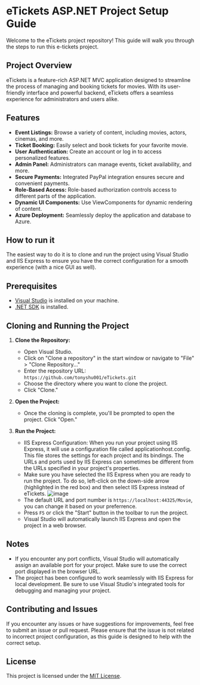 # eTickets ASP.NET Project Setup Guide

Welcome to the eTickets project repository! This guide will walk you through the steps to run this e-tickets project.

## Project Overview

eTickets is a feature-rich ASP.NET MVC application designed to streamline the process of managing and booking tickets for movies. With its user-friendly interface and powerful backend, eTickets offers a seamless experience for administrators and users alike.

## Features

- **Event Listings:** Browse a variety of content, including movies, actors, cinemas, and more.
- **Ticket Booking:** Easily select and book tickets for your favorite movie.
- **User Authentication:** Create an account or log in to access personalized features.
- **Admin Panel:** Administrators can manage events, ticket availability, and more.
- **Secure Payments:** Integrated PayPal integration ensures secure and convenient payments.
- **Role-Based Access:** Role-based authorization controls access to different parts of the application.
- **Dynamic UI Components:** Use ViewComponents for dynamic rendering of content.
- **Azure Deployment:** Seamlessly deploy the application and database to Azure.

## How to run it
The easiest way to do it is to clone and run the project using Visual Studio and IIS Express to ensure you have the correct configuration for a smooth experience (with a nice GUI as well).

## Prerequisites

- [Visual Studio](https://visualstudio.microsoft.com/downloads/) is installed on your machine.
- [.NET SDK](https://dotnet.microsoft.com/download/dotnet) is installed.

## Cloning and Running the Project

1. **Clone the Repository:**
   - Open Visual Studio.
   - Click on "Clone a repository" in the start window or navigate to "File" > "Clone Repository..."
   - Enter the repository URL: `https://github.com/tonyshu001/eTickets.git`
   - Choose the directory where you want to clone the project.
   - Click "Clone."

2. **Open the Project:**
   - Once the cloning is complete, you'll be prompted to open the project. Click "Open."

3. **Run the Project:**
   - IIS Express Configuration:
      When you run your project using IIS Express, it will use a configuration file called applicationhost.config. This file stores the settings for each project and its bindings. The URLs and ports used by IIS Express can sometimes be different from the URLs specified in your project's properties.
   - Make sure you have selected the IIS Express when you are ready to run the project. To do so, left-click on the down-side arrow (highlighted in the red box) and then select IIS Express instead of eTickets.
   ![image](https://github.com/tonyshu001/eTickets/assets/87597364/14a6419b-6205-404e-a628-1f9f9d1bcfd6)
   - The default URL and port number is `https://localhost:44325/Movie`, you can change it based on your preferrence.
   - Press `F5` or click the "Start" button in the toolbar to run the project.
   - Visual Studio will automatically launch IIS Express and open the project in a web browser.

## Notes

- If you encounter any port conflicts, Visual Studio will automatically assign an available port for your project. Make sure to use the correct port displayed in the browser URL.
- The project has been configured to work seamlessly with IIS Express for local development. Be sure to use Visual Studio's integrated tools for debugging and managing your project.

## Contributing and Issues

If you encounter any issues or have suggestions for improvements, feel free to submit an issue or pull request. Please ensure that the issue is not related to incorrect project configuration, as this guide is designed to help with the correct setup.

## License

This project is licensed under the [MIT License](LICENSE).
